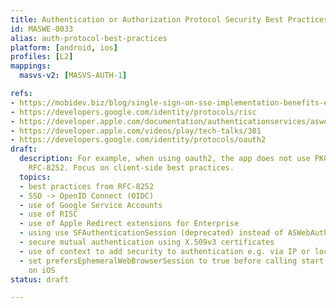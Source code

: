 ```yaml
---
title: Authentication or Authorization Protocol Security Best Practices Not Followed
id: MASWE-0033
alias: auth-protocol-best-practices
platform: [android, ios]
profiles: [L2]
mappings:
  masvs-v2: [MASVS-AUTH-1]

refs:
- https://mobidev.biz/blog/single-sign-on-sso-implementation-benefits-enterprise
- https://developers.google.com/identity/protocols/risc
- https://developer.apple.com/documentation/authenticationservices/aswebauthenticationsession/3237231-prefersephemeralwebbrowsersessio?language=objc
- https://developer.apple.com/videos/play/tech-talks/301
- https://developers.google.com/identity/protocols/oauth2
draft:
  description: For example, when using oauth2, the app does not use PKCE, etc. See
    RFC-8252. Focus on client-side best practices.
  topics:
  - best practices from RFC-8252
  - SSO -> OpenID Connect (OIDC)
  - use of Google Service Accounts
  - use of RISC
  - use of Apple Redirect extensions for Enterprise
  - using use SFAuthenticationSession (deprecated) instead of ASWebAuthenticationSession
  - secure mutual authentication using X.509v3 certificates
  - use of context to add security to authentication e.g. via IP or location data
  - set prefersEphemeralWebBrowserSession to true before calling start for a session
    on iOS
status: draft

---
```


